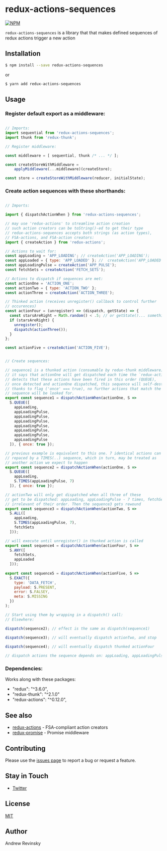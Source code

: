 # redux-actions-sequences

[![NPM](https://nodei.co/npm/redux-actions-sequences.png?downloads=true&stars=true)](https://nodei.co/npm/redux-actions-sequences/)

`redux-actions-sequences` is a library that that makes defined sequences of redux actions trigger a new action

## Installation

```bash
$ npm install --save redux-actions-sequences
```

or

```bash
$ yarn add redux-actions-sequences
```

## Usage

### Register default export as a middleware:

```js

// Imports:
import sequential from 'redux-actions-sequences';
import thunk from 'redux-thunk';

// Register middleware:

const middleware = [ sequential, thunk /* ... */ ];

const createStoreWithMiddleware =
    applyMiddleware(...middleware)(createStore);

const store = createStoreWithMiddleware(reducer, initialState);

```

### Create action sequences with these shorthands:


```js

// Imports:

import { dispatchActionWhen } from 'redux-actions-sequences';

// may use 'redux-actions' to streamline action creation
// such action creators can be toString()-ed to get their type
// redux-actions-sequences accepts both strings (as action types), 
// FSA-actions, and FSA-action creators:
import { createAction } from 'redux-actions';

// Actions to wait for:
const appLoading = 'APP_LOADING'; // createAction('APP_LOADING');
const appLoaded = { type: 'APP_LOADED' }; //  createAction('APP_LOADED');
const appLoadingPulse = createAction('APP_PULSE');
const fetchSets = createAction('FETCH_SETS');

// Actions to dispatch if sequences are met:
const actionOne = 'ACTION_ONE';
const actionTwo = { type: 'ACTION_TWO' };
const actionThree = createAction('ACTION_THREE');

// Thinked action (receives unregister() callback to control further
// occurences)
const actionFour = (unregister) => (dispatch, getState) => {
  const starsAreRight = Math.random() < .5; // or getState()... something
  if (starsAreRight) {
    unregister();
    dispatch(actionThree());
  }
};

const actionFive = createAction('ACTION_FIVE');


// Create sequences: 

// sequence1 is a thunked action (consumable by redux-thunk middleware)
// it says that actionOne will get dispatched each time the `redux-actions-sequences`
// detects that these actions have been fired in this order (QUEUE),
// once detected and actionOne dispatched, this sequence will self-destruct
// thanks to flag ('once' === true), no further actions that match the 
// sequence will be looked for.
export const sequence1 = dispatchActionWhen(actionOne, S => 
  S.QUEUE([
    appLoading,
    appLoadingPulse,
    appLoadingPulse,
    appLoadingPulse,
    appLoadingPulse,
    appLoadingPulse,
    appLoadingPulse,
    appLoadingPulse
  ]), { once: true });

// previous example is equivalent to this one. 7 identical actions can be
// repaced by a TIMES(..) sequence, which in turn, may be treated as 
// another action we expect to happen
export const sequence2 = dispatchActionWhen(actionOne, S =>
  S.QUEUE([
    appLoading,
    S.TIMES(appLoadingPulse, 7)
  ]), { once: true });

// actionTwo will only get dispatched when all three of these
// get to be dispatched: appLoading, appLoadingPulse - 7 times, fetchSets
// irrelevant of their order. Then the sequence3 gets rewound
export const sequence3 = dispatchActionWhen(actionTwo, S => 
  S.ALL([
    appLoading,
    S.TIMES(appLoadingPulse, 7),
    fetchSets
  ]));

// will execute until unregister() in thunked action is called
export const sequence4 = dispatchActionWhen(actionFour, S => 
  S.ANY([
    fetchSets,
    appLoaded
  ]));
  
export const sequence5 = dispatchActionWhen(actionFive, S => 
  S.EXACT({
    type: 'DATA_FETCH',
    payload: S.PRESENT,
    error: S.FALSEY,
    meta: S.MISSING
  })
);

// Start using them by wrapping in a dispatch() call:
// Elsewhere:

dispatch(sequence2); // effect is the same as dispatch(sequence1) 

dispatch(sequence3); // will eventually dispatch actionTwo, and stop
 
dispatch(sequence4); // will eventually dispatch thunked actionFour

// dispatch actions the sequence depends on: appLoading, appLoadingPulse, fetchSets, appLoaded

```

### Dependencies:

Works along with these packages:

* "redux": "^3.6.0",
* "redux-thunk": "^2.1.0"
* "redux-actions": "^0.12.0",


## See also

- [redux-actions](https://github.com/acdlite/redux-actions) - FSA-compliant action creators
- [redux-promise](https://github.com/acdlite/redux-promise) - Promise middleware

## Contributing

Please use the [issues page](https://github.com/AndrewRevinsky/redux-actions-sequences/issues) to report a bug or request a feature.


## Stay in Touch

* [Twitter](https://twitter.com/andrevinsky)

## License

[MIT](LICENSE)

## Author

Andrew Revinsky